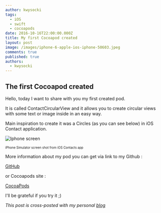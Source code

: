```yaml
---
author: kwysocki
tags:
  - iOS
  - swift
  - cocoapods
date: 2016-10-16T22:00:00.000Z
title: My first Cocoapod created
layout: post
image: /images/iphone-6-apple-ios-iphone-50603.jpeg
comments: true
published: true
authors:
  - kwysocki
---
```

## The first Cocoapod created

Hello, today I want to share with you my first created pod.

It is called ContactCircularView and it allows you to create circular views with some text or image inside in an easy way.

Main inspiration to create it was a Circles (as you can see below) in iOS Contact application.

![Iphone screen](https://github.com/kamwysoc/kamwysoc.github.io/blob/gh-pages/assets/posts/contact.png?raw=true)

<font size="1">iPhone Simulator screen shot from iOS Contacts app</font>

More information about my pod you can get via link to my Github :

[GitHub](https://github.com/kamwysoc/ContactCircularView)

or Cocoapods site :

[CocoaPods](https://cocoapods.org/pods/ContactCircularView)

I'll be grateful if you try it ;)

*This post is cross-posted with my personal [blog](http://wysockikamil.com/first-pod-created/)*
